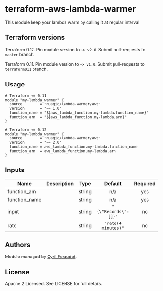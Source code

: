 # terraform-aws-lambda-warmer

This module keep your lambda warm by calling it at regular interval

## Terraform versions

Terraform 0.12. Pin module version to `~> v2.0`. Submit pull-requests to `master` branch.

Terraform 0.11. Pin module version to `~> v1.0`. Submit pull-requests to `terraform011` branch.

## Usage

```hcl
# Terraform <= 0.11
module "my-lambda_warmer" {
  source        = "Nuagic/lambda-warmer/aws"
  version       = "~> 1.0"
  function_name = "${aws_lambda_function.my-lambda.function_name}"
  function_arn  = "${aws_lambda_function.my-lambda.arn}"
}
```

```hcl
# Terraform <= 0.12
module "my-lambda_warmer" {
  source        = "Nuagic/lambda-warmer/aws"
  version       = "~> 2.0"
  function_name = aws_lambda_function.my-lambda.function_name
  function_arn  = aws_lambda_function.my-lambda.arn
}
```

## Inputs

| Name | Description | Type | Default | Required |
|------|-------------|:----:|:-----:|:-----:|
| function_arn |  | string | n/a | yes |
| function_name |  | string | n/a | yes |
| input |  | string | `"{\"Records\":[]}"` | no |
| rate |  | string | `"rate(4 minutes)"` | no |

## Authors

Module managed by [Cyril Feraudet](https://github.com/Nuagic).

## License

Apache 2 Licensed. See LICENSE for full details.
